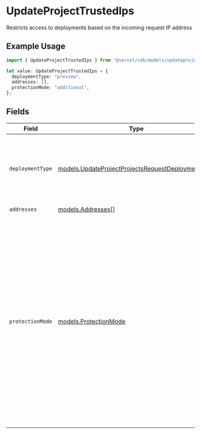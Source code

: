 # UpdateProjectTrustedIps

Restricts access to deployments based on the incoming request IP address

## Example Usage

```typescript
import { UpdateProjectTrustedIps } from "@vercel/sdk/models/updateprojectop.js";

let value: UpdateProjectTrustedIps = {
  deploymentType: "preview",
  addresses: [],
  protectionMode: "additional",
};
```

## Fields

| Field                                                                                                                                                                                                                                                                   | Type                                                                                                                                                                                                                                                                    | Required                                                                                                                                                                                                                                                                | Description                                                                                                                                                                                                                                                             |
| ----------------------------------------------------------------------------------------------------------------------------------------------------------------------------------------------------------------------------------------------------------------------- | ----------------------------------------------------------------------------------------------------------------------------------------------------------------------------------------------------------------------------------------------------------------------- | ----------------------------------------------------------------------------------------------------------------------------------------------------------------------------------------------------------------------------------------------------------------------- | ----------------------------------------------------------------------------------------------------------------------------------------------------------------------------------------------------------------------------------------------------------------------- |
| `deploymentType`                                                                                                                                                                                                                                                        | [models.UpdateProjectProjectsRequestDeploymentType](../models/updateprojectprojectsrequestdeploymenttype.md)                                                                                                                                                            | :heavy_check_mark:                                                                                                                                                                                                                                                      | Specify if the Trusted IPs will apply to every Deployment Target or just Preview                                                                                                                                                                                        |
| `addresses`                                                                                                                                                                                                                                                             | [models.Addresses](../models/addresses.md)[]                                                                                                                                                                                                                            | :heavy_check_mark:                                                                                                                                                                                                                                                      | N/A                                                                                                                                                                                                                                                                     |
| `protectionMode`                                                                                                                                                                                                                                                        | [models.ProtectionMode](../models/protectionmode.md)                                                                                                                                                                                                                    | :heavy_check_mark:                                                                                                                                                                                                                                                      | exclusive: ip match is enough to bypass deployment protection (regardless of other settings). additional: ip must match + any other protection should be also provided (password, vercel auth, shareable link, automation bypass header, automation bypass query param) |